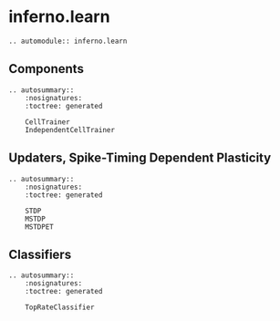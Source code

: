 # inferno.learn

```{eval-rst}
.. automodule:: inferno.learn
```

## Components
```{eval-rst}
.. autosummary::
    :nosignatures:
    :toctree: generated

    CellTrainer
    IndependentCellTrainer
```

## Updaters, Spike-Timing Dependent Plasticity
```{eval-rst}
.. autosummary::
    :nosignatures:
    :toctree: generated

    STDP
    MSTDP
    MSTDPET
```

## Classifiers
```{eval-rst}
.. autosummary::
    :nosignatures:
    :toctree: generated

    TopRateClassifier
```